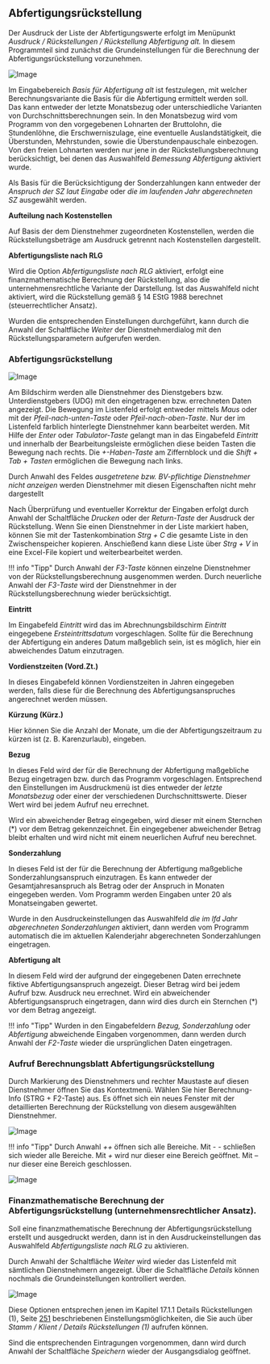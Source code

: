 ## Abfertigungsrückstellung 

Der Ausdruck der Liste der Abfertigungswerte erfolgt im Menüpunkt *Ausdruck / Rückstellungen / Rückstellung Abfertigung alt.* In diesem Programmteil sind zunächst die Grundeinstellungen für die Berechnung der Abfertigungsrückstellung vorzunehmen.

![Image](<img/image254.png>)

Im Eingabebereich *Basis für Abfertigung alt* ist festzulegen, mit welcher Berechnungsvariante die Basis für die Abfertigung ermittelt werden soll. Das kann entweder der letzte Monatsbezug oder unterschiedliche Varianten von Durchschnittsberechnungen sein. In den Monatsbezug wird vom Programm von den vorgegebenen Lohnarten der Bruttolohn, die Stundenlöhne, die Erschwerniszulage, eine eventuelle Auslandstätigkeit, die Überstunden, Mehrstunden, sowie die Überstundenpauschale einbezogen. Von den freien Lohnarten werden nur jene in der Rückstellungsberechnung berücksichtigt, bei denen das Auswahlfeld *Bemessung Abfertigung* aktiviert wurde.

Als Basis für die Berücksichtigung der Sonderzahlungen kann entweder der *Anspruch der SZ laut Eingabe* oder *die im laufenden Jahr abgerechneten SZ* ausgewählt werden.

**Aufteilung nach Kostenstellen**

Auf Basis der dem Dienstnehmer zugeordneten Kostenstellen, werden die Rückstellungsbeträge am Ausdruck getrennt nach Kostenstellen dargestellt.

**Abfertigungsliste nach RLG**

Wird die Option *Abfertigungsliste nach RLG* aktiviert, erfolgt eine finanzmathematische Berechnung der Rückstellung, also die unternehmensrechtliche Variante der Darstellung. Ist das Auswahlfeld nicht aktiviert, wird die Rückstellung gemäß § 14 EStG 1988 berechnet (steuerrechtlicher Ansatz).

Wurden die entsprechenden Einstellungen durchgeführt, kann durch die Anwahl der Schaltfläche *Weiter* der Dienstnehmerdialog mit den Rückstellungsparametern aufgerufen werden.

### Abfertigungsrückstellung

![Image](<img/image255.png>)

Am Bildschirm werden alle Dienstnehmer des Dienstgebers bzw. Unterdienstgebers (UDG) mit den eingetragenen bzw. errechneten Daten angezeigt. Die Bewegung im Listenfeld erfolgt entweder mittels *Maus* oder mit der *Pfeil-nach-unten-Taste* oder *Pfeil-nach-oben-Taste*. Nur der im Listenfeld farblich hinterlegte Dienstnehmer kann bearbeitet werden. Mit Hilfe der *Enter* oder *Tabulator-Taste* gelangt man in das Eingabefeld *Eintritt* und innerhalb der Bearbeitungsleiste ermöglichen diese beiden Tasten die Bewegung nach rechts. Die *+-Haben-Taste* am Ziffernblock und die *Shift + Tab + Tasten* ermöglichen die Bewegung nach links.

Durch Anwahl des Feldes *ausgetretene bzw. BV-pflichtige Dienstnehmer nicht anzeigen* werden Dienstnehmer mit diesen Eigenschaften nicht mehr dargestellt

Nach Überprüfung und eventueller Korrektur der Eingaben erfolgt durch Anwahl der Schaltfläche *Drucken* oder der *Return-Taste* der Ausdruck der Rückstellung. Wenn Sie einen Dienstnehmer in der Liste markiert haben, können Sie mit der Tastenkombination *Strg + C* die gesamte Liste in den Zwischenspeicher kopieren. Anschießend kann diese Liste über *Strg + V* in eine Excel-File kopiert und weiterbearbeitet werden.

!!! info "Tipp"
    Durch Anwahl der *F3-Taste* können einzelne Dienstnehmer von der Rückstellungsberechnung ausgenommen werden. Durch neuerliche Anwahl der *F3-Taste* wird der Dienstnehmer in der Rückstellungsberechnung wieder berücksichtigt.

**Eintritt**

Im Eingabefeld *Eintritt* wird das im Abrechnungsbildschirm *Eintritt* eingegebene *Ersteintrittsdatum* vorgeschlagen. Sollte für die Berechnung der Abfertigung ein anderes Datum maßgeblich sein, ist es möglich, hier ein abweichendes Datum einzutragen.

**Vordienstzeiten (Vord.Zt.)**

In dieses Eingabefeld können Vordienstzeiten in Jahren eingegeben werden, falls diese für die Berechnung des Abfertigungsanspruches angerechnet werden müssen.

**Kürzung (Kürz.)**

Hier können Sie die Anzahl der Monate, um die der Abfertigungszeitraum zu kürzen ist (z. B. Karenzurlaub), eingeben.

**Bezug**

In dieses Feld wird der für die Berechnung der Abfertigung maßgebliche Bezug eingetragen bzw. durch das Programm vorgeschlagen. Entsprechend den Einstellungen im Ausdruckmenü ist dies entweder der *letzte Monatsbezug* oder einer der verschiedenen Durchschnittswerte. Dieser Wert wird bei jedem Aufruf neu errechnet.

Wird ein abweichender Betrag eingegeben, wird dieser mit einem Sternchen (\*) vor dem Betrag gekennzeichnet. Ein eingegebener abweichender Betrag bleibt erhalten und wird nicht mit einem neuerlichen Aufruf neu berechnet.

**Sonderzahlung**

In dieses Feld ist der für die Berechnung der Abfertigung maßgebliche Sonderzahlungsanspruch einzutragen. Es kann entweder der Gesamtjahresanspruch als Betrag oder der Anspruch in Monaten eingegeben werden. Vom Programm werden Eingaben unter 20 als Monatseingaben gewertet.

Wurde in den Ausdruckeinstellungen das Auswahlfeld *die* *im lfd Jahr abgerechneten Sonderzahlungen* aktiviert, dann werden vom Programm automatisch die im aktuellen Kalenderjahr abgerechneten Sonderzahlungen eingetragen.

**Abfertigung alt**

In diesem Feld wird der aufgrund der eingegebenen Daten errechnete fiktive Abfertigungsanspruch angezeigt. Dieser Betrag wird bei jedem Aufruf bzw. Ausdruck neu errechnet. Wird ein abweichender Abfertigungsanspruch eingetragen, dann wird dies durch ein Sternchen (\*) vor dem Betrag angezeigt.

!!! info "Tipp"
    Wurden in den Eingabefeldern *Bezug, Sonderzahlung* oder *Abfertigung* abweichende Eingaben vorgenommen, dann werden durch Anwahl der *F2-Taste* wieder die ursprünglichen Daten eingetragen.

### Aufruf Berechnungsblatt Abfertigungsrückstellung

Durch Markierung des Dienstnehmers und rechter Maustaste auf diesen Dienstnehmer öffnen Sie das Kontextmenü. Wählen Sie hier Berechnung-Info (STRG + F2-Taste) aus. Es öffnet sich ein neues Fenster mit der detaillierten Berechnung der Rückstellung von diesem ausgewählten Dienstnehmer.

![Image](<img/image256.png>)

!!! info "Tipp"
    Durch Anwahl *++* öffnen sich alle Bereiche. Mit *- -* schließen sich wieder alle Bereiche. Mit *+* wird nur dieser eine Bereich geöffnet. Mit *–* nur dieser eine Bereich geschlossen.

![Image](<img/image257.png>)


### Finanzmathematische Berechnung der Abfertigungsrückstellung (unternehmensrechtlicher Ansatz).

Soll eine finanzmathematische Berechnung der Abfertigungsrückstellung erstellt und ausgedruckt werden, dann ist in den Ausdruckeinstellungen das Auswahlfeld *Abfertigungsliste nach RLG* zu aktivieren.

Durch Anwahl der Schaltfläche *Weiter* wird wieder das Listenfeld mit sämtlichen Dienstnehmern angezeigt. Über die Schaltfläche *Details* können nochmals die Grundeinstellungen kontrolliert werden.

![Image](<img/image258.png>)

Diese Optionen entsprechen jenen im Kapitel 17.1.1 Details Rückstellungen (1), Seite [251](#details-rückstellungen-1) beschriebenen Einstellungsmöglichkeiten, die Sie auch über *Stamm / Klient / Details Rückstellungen (1)* aufrufen können.

Sind die entsprechenden Eintragungen vorgenommen, dann wird durch Anwahl der Schalt­fläche *Speichern* wieder der Ausgangsdialog geöffnet.
